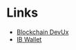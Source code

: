 # Links

- [Blockchain DevUx](https://bdevx.github.io/wiki/)
- [IB Wallet](https://github.com/ibchain/IBWallet)
